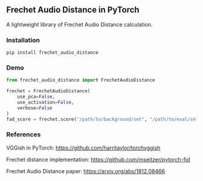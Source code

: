## Frechet Audio Distance in PyTorch

A lightweight library of Frechet Audio Distance calculation.

### Installation

`pip install frechet_audio_distance`

### Demo

```python
from frechet_audio_distance import FrechetAudioDistance

frechet = FrechetAudioDistance(
    use_pca=False, 
    use_activation=False,
    verbose=False
)
fad_score = frechet.score("/path/to/background/set", "/path/to/eval/set")

```
### References

VGGish in PyTorch: https://github.com/harritaylor/torchvggish

Frechet distance implementation: https://github.com/mseitzer/pytorch-fid

Frechet Audio Distance paper: https://arxiv.org/abs/1812.08466
